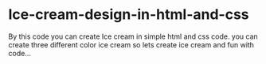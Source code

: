 # Ice-cream-design-in-html-and-css
By this code you can create Ice cream in simple html and css code. you can create three different color ice cream so lets create ice cream and fun with code... 
